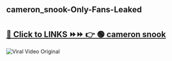 
 ## cameron_snook-Only-Fans-Leaked

# <h2><a href="https://clipsfans.com/cameron_snook&ref=git">🔗 Click to LINKS ⏩⏩ 👉 🟢 cameron snook </a></h2>

<a href="https://clipsfans.com/cameron_snook&ref=git" rel="nofollow" data-target="animated-image.originalLink"><img src="https://i.ibb.co.com/xMMVF88/686577567.gif" alt="Viral Video Original" style="max-width: 100%; display: inline-block;" data-target="animated-image.originalImage"></a>
